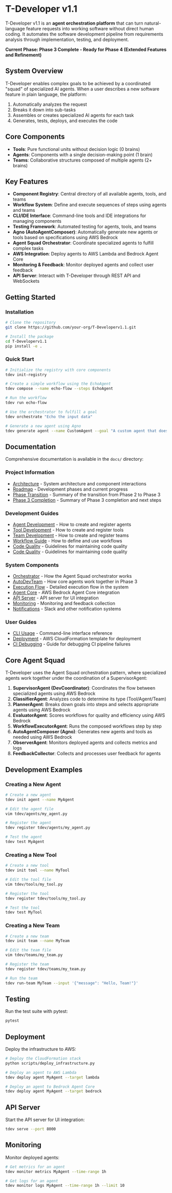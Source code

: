 # T-Developer v1.1

T-Developer v1.1 is an **agent orchestration platform** that can turn natural-language feature requests into working software without direct human coding. It automates the software development pipeline from requirements analysis through implementation, testing, and deployment.

**Current Phase: Phase 3 Complete - Ready for Phase 4 (Extended Features and Refinement)**

## System Overview

T-Developer enables complex goals to be achieved by a coordinated "squad" of specialized AI agents. When a user describes a new software feature in plain language, the platform:

1. Automatically analyzes the request
2. Breaks it down into sub-tasks
3. Assembles or creates specialized AI agents for each task
4. Generates, tests, deploys, and executes the code

## Core Components

- **Tools**: Pure functional units without decision logic (0 brains)
- **Agents**: Components with a single decision-making point (1 brain)
- **Teams**: Collaborative structures composed of multiple agents (2+ brains)

## Key Features

- **Component Registry**: Central directory of all available agents, tools, and teams
- **Workflow System**: Define and execute sequences of steps using agents and teams
- **CLI/IDE Interface**: Command-line tools and IDE integrations for managing components
- **Testing Framework**: Automated testing for agents, tools, and teams
- **Agno (AutoAgentComposer)**: Automatically generate new agents or tools based on specifications using AWS Bedrock
- **Agent Squad Orchestrator**: Coordinate specialized agents to fulfill complex tasks
- **AWS Integration**: Deploy agents to AWS Lambda and Bedrock Agent Core
- **Monitoring & Feedback**: Monitor deployed agents and collect user feedback
- **API Server**: Interact with T-Developer through REST API and WebSockets

## Getting Started

### Installation

```bash
# Clone the repository
git clone https://github.com/your-org/T-Developerv1.1.git

# Install the package
cd T-Developerv1.1
pip install -e .
```

### Quick Start

```bash
# Initialize the registry with core components
tdev init-registry

# Create a simple workflow using the EchoAgent
tdev compose --name echo-flow --steps EchoAgent

# Run the workflow
tdev run echo-flow

# Use the orchestrator to fulfill a goal
tdev orchestrate "Echo the input data"

# Generate a new agent using Agno
tdev generate agent --name CustomAgent --goal "A custom agent that does something specific"
```

## Documentation

Comprehensive documentation is available in the `docs/` directory:

### Project Information
- [Architecture](docs/ARCHITECTURE.md) - System architecture and component interactions
- [Roadmap](docs/ROADMAP.md) - Development phases and current progress
- [Phase Transition](docs/PHASE_TRANSITION.md) - Summary of the transition from Phase 2 to Phase 3
- [Phase 3 Completion](docs/PHASE3_COMPLETION.md) - Summary of Phase 3 completion and next steps

### Development Guides
- [Agent Development](docs/AGENTS.md) - How to create and register agents
- [Tool Development](docs/TOOLS.md) - How to create and register tools
- [Team Development](docs/TEAMS.md) - How to create and register teams
- [Workflow Guide](docs/WORKFLOWS.md) - How to define and use workflows
- [Code Quality](docs/CODE_QUALITY.md) - Guidelines for maintaining code quality
- [Code Quality](docs/CODE_QUALITY.md) - Guidelines for maintaining code quality

### System Components
- [Orchestrator](docs/ORCHESTRATOR.md) - How the Agent Squad orchestrator works
- [AutoDevTeam](docs/AUTO_DEV_TEAM.md) - How core agents work together in Phase 3
- [Execution Flow](docs/EXECUTION_FLOW.md) - Detailed execution flow in the system
- [Agent Core](tdev/agent_core/README.md) - AWS Bedrock Agent Core integration
- [API Server](tdev/api/README.md) - API server for UI integration
- [Monitoring](tdev/monitoring/README.md) - Monitoring and feedback collection
- [Notifications](docs/NOTIFICATIONS.md) - Slack and other notification systems

### User Guides
- [CLI Usage](docs/CLI_USAGE.md) - Command-line interface reference
- [Deployment](deployment/cloudformation.yaml) - AWS CloudFormation template for deployment
- [CI Debugging](docs/CI_DEBUGGING.md) - Guide for debugging CI pipeline failures

## Core Agent Squad

T-Developer uses the Agent Squad orchestration pattern, where specialized agents work together under the coordination of a SupervisorAgent:

1. **SupervisorAgent (DevCoordinator)**: Coordinates the flow between specialized agents using AWS Bedrock
2. **ClassifierAgent**: Analyzes code to determine its type (Tool/Agent/Team)
3. **PlannerAgent**: Breaks down goals into steps and selects appropriate agents using AWS Bedrock
4. **EvaluatorAgent**: Scores workflows for quality and efficiency using AWS Bedrock
5. **WorkflowExecutorAgent**: Runs the composed workflows step by step
6. **AutoAgentComposer (Agno)**: Generates new agents and tools as needed using AWS Bedrock
7. **ObserverAgent**: Monitors deployed agents and collects metrics and logs
8. **FeedbackCollector**: Collects and processes user feedback for agents

## Development Examples

### Creating a New Agent

```bash
# Create a new agent
tdev init agent --name MyAgent

# Edit the agent file
vim tdev/agents/my_agent.py

# Register the agent
tdev register tdev/agents/my_agent.py

# Test the agent
tdev test MyAgent
```

### Creating a New Tool

```bash
# Create a new tool
tdev init tool --name MyTool

# Edit the tool file
vim tdev/tools/my_tool.py

# Register the tool
tdev register tdev/tools/my_tool.py

# Test the tool
tdev test MyTool
```

### Creating a New Team

```bash
# Create a new team
tdev init team --name MyTeam

# Edit the team file
vim tdev/teams/my_team.py

# Register the team
tdev register tdev/teams/my_team.py

# Run the team
tdev run-team MyTeam --input '{"message": "Hello, Team!"}'
```

## Testing

Run the test suite with pytest:

```bash
pytest
```

## Deployment

Deploy the infrastructure to AWS:

```bash
# Deploy the CloudFormation stack
python scripts/deploy_infrastructure.py

# Deploy an agent to AWS Lambda
tdev deploy agent MyAgent --target lambda

# Deploy an agent to Bedrock Agent Core
tdev deploy agent MyAgent --target bedrock
```

## API Server

Start the API server for UI integration:

```bash
tdev serve --port 8000
```

## Monitoring

Monitor deployed agents:

```bash
# Get metrics for an agent
tdev monitor metrics MyAgent --time-range 1h

# Get logs for an agent
tdev monitor logs MyAgent --time-range 1h --limit 10
```